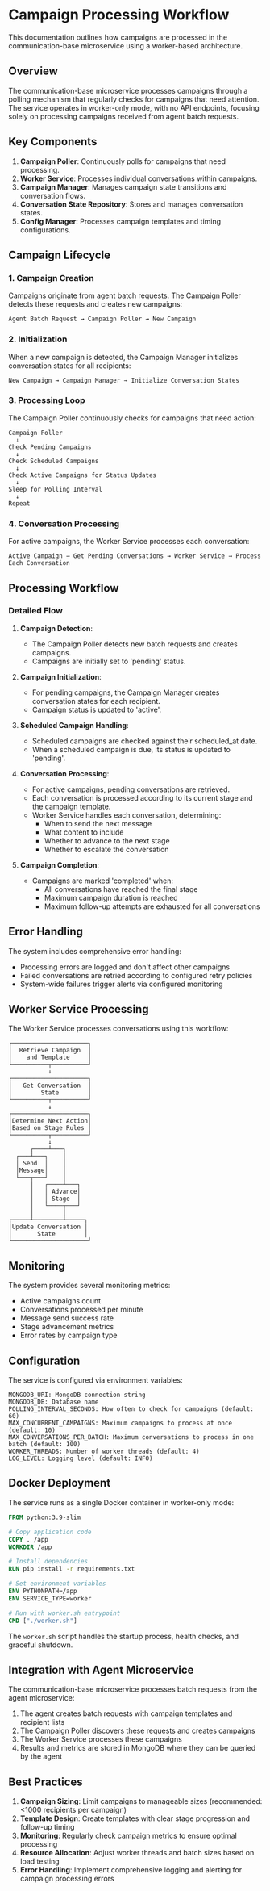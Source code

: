# Campaign Processing Workflow

This documentation outlines how campaigns are processed in the communication-base microservice using a worker-based architecture.

## Overview

The communication-base microservice processes campaigns through a polling mechanism that regularly checks for campaigns that need attention. The service operates in worker-only mode, with no API endpoints, focusing solely on processing campaigns received from agent batch requests.

## Key Components

1. **Campaign Poller**: Continuously polls for campaigns that need processing.
2. **Worker Service**: Processes individual conversations within campaigns.
3. **Campaign Manager**: Manages campaign state transitions and conversation flows.
4. **Conversation State Repository**: Stores and manages conversation states.
5. **Config Manager**: Processes campaign templates and timing configurations.

## Campaign Lifecycle

### 1. Campaign Creation

Campaigns originate from agent batch requests. The Campaign Poller detects these requests and creates new campaigns:

```
Agent Batch Request → Campaign Poller → New Campaign
```

### 2. Initialization

When a new campaign is detected, the Campaign Manager initializes conversation states for all recipients:

```
New Campaign → Campaign Manager → Initialize Conversation States
```

### 3. Processing Loop

The Campaign Poller continuously checks for campaigns that need action:

```
Campaign Poller
  ↓
Check Pending Campaigns
  ↓
Check Scheduled Campaigns
  ↓
Check Active Campaigns for Status Updates
  ↓
Sleep for Polling Interval
  ↓
Repeat
```

### 4. Conversation Processing

For active campaigns, the Worker Service processes each conversation:

```
Active Campaign → Get Pending Conversations → Worker Service → Process Each Conversation
```

## Processing Workflow

### Detailed Flow

1. **Campaign Detection**:
   - The Campaign Poller detects new batch requests and creates campaigns.
   - Campaigns are initially set to 'pending' status.

2. **Campaign Initialization**:
   - For pending campaigns, the Campaign Manager creates conversation states for each recipient.
   - Campaign status is updated to 'active'.

3. **Scheduled Campaign Handling**:
   - Scheduled campaigns are checked against their scheduled_at date.
   - When a scheduled campaign is due, its status is updated to 'pending'.

4. **Conversation Processing**:
   - For active campaigns, pending conversations are retrieved.
   - Each conversation is processed according to its current stage and the campaign template.
   - Worker Service handles each conversation, determining:
     - When to send the next message
     - What content to include
     - Whether to advance to the next stage
     - Whether to escalate the conversation

5. **Campaign Completion**:
   - Campaigns are marked 'completed' when:
     - All conversations have reached the final stage
     - Maximum campaign duration is reached
     - Maximum follow-up attempts are exhausted for all conversations

## Error Handling

The system includes comprehensive error handling:

- Processing errors are logged and don't affect other campaigns
- Failed conversations are retried according to configured retry policies
- System-wide failures trigger alerts via configured monitoring

## Worker Service Processing

The Worker Service processes conversations using this workflow:

```
┌─────────────────────┐
│  Retrieve Campaign  │
│    and Template     │
└──────────┬──────────┘
           ↓
┌─────────────────────┐
│   Get Conversation  │
│        State        │
└──────────┬──────────┘
           ↓
┌─────────────────────┐
│Determine Next Action│
│Based on Stage Rules │
└──────────┬──────────┘
           ↓
      ┌────┴───┐
  ┌───┴───┐    │
  │ Send  │    │
  │Message│    │
  └───┬───┘    │
      │   ┌────┴───┐
      │   │ Advance│
      │   │ Stage  │
      │   └────┬───┘
      │        │
┌─────┴────────┴─────┐
│Update Conversation │
│       State        │
└─────────────────────┘
```

## Monitoring

The system provides several monitoring metrics:

- Active campaigns count
- Conversations processed per minute
- Message send success rate
- Stage advancement metrics
- Error rates by campaign type

## Configuration

The service is configured via environment variables:

```
MONGODB_URI: MongoDB connection string
MONGODB_DB: Database name
POLLING_INTERVAL_SECONDS: How often to check for campaigns (default: 60)
MAX_CONCURRENT_CAMPAIGNS: Maximum campaigns to process at once (default: 10)
MAX_CONVERSATIONS_PER_BATCH: Maximum conversations to process in one batch (default: 100)
WORKER_THREADS: Number of worker threads (default: 4)
LOG_LEVEL: Logging level (default: INFO)
```

## Docker Deployment

The service runs as a single Docker container in worker-only mode:

```dockerfile
FROM python:3.9-slim

# Copy application code
COPY . /app
WORKDIR /app

# Install dependencies
RUN pip install -r requirements.txt

# Set environment variables
ENV PYTHONPATH=/app
ENV SERVICE_TYPE=worker

# Run with worker.sh entrypoint
CMD ["./worker.sh"]
```

The `worker.sh` script handles the startup process, health checks, and graceful shutdown.

## Integration with Agent Microservice

The communication-base microservice processes batch requests from the agent microservice:

1. The agent creates batch requests with campaign templates and recipient lists
2. The Campaign Poller discovers these requests and creates campaigns
3. The Worker Service processes these campaigns
4. Results and metrics are stored in MongoDB where they can be queried by the agent

## Best Practices

1. **Campaign Sizing**: Limit campaigns to manageable sizes (recommended: <1000 recipients per campaign)
2. **Template Design**: Create templates with clear stage progression and follow-up timing
3. **Monitoring**: Regularly check campaign metrics to ensure optimal processing
4. **Resource Allocation**: Adjust worker threads and batch sizes based on load testing 
5. **Error Handling**: Implement comprehensive logging and alerting for campaign processing errors 